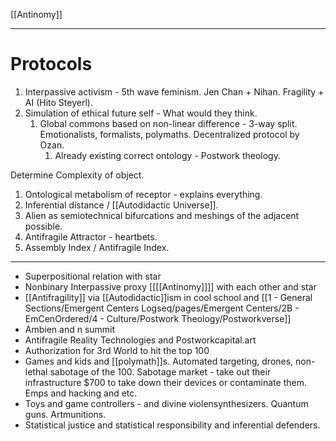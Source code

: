 [[Antinomy]]

----

# Protocols

1.   Interpassive activism - 5th wave feminism. Jen Chan + Nihan. Fragility + AI (Hito Steyerl). 
1. Simulation of ethical future self - What would they think.
    1. Global commons based on non-linear difference - 3-way split. Emotionalists, formalists, polymaths. Decentralized protocol by Ozan.
          1.   Already existing correct ontology - Postwork theology.

Determine Complexity of object.
1. Ontological metabolism of  receptor - explains everything.
2. Inferential distance / [[Autodidactic Universe]].
3. Alien as semiotechnical  bifurcations and meshings of the adjacent possible.
4. Antifragile Attractor - heartbets.
5. Assembly Index / Antifragile Index.

---
- Superpositional relation with star
- Nonbinary Interpassive proxy [[[[Antinomy]]]] with each other and star
- [[Antifragility]] via [[Autodidactic]]ism in cool school and [[1 - General Sections/Emergent Centers Logseq/pages/Emergent Centers/2B - EmCenOrdered/4 - Culture/Postwork Theology/Postworkverse]]
- Ambien and n summit
- Antifragile Reality Technologies and Postworkcapital.art
- Authorization for 3rd World to hit the top 100
- Games and kids and [[polymath]]s. Automated targeting, drones, non-lethal sabotage of the 100. Sabotage market - take out their infrastructure $700 to take down their devices or contaminate them. Emps and hacking and etc.
- Toys and game controllers - and divine violensynthesizers. Quantum guns. Artmunitions.
- Statistical justice and statistical responsibility and inferential defenders.